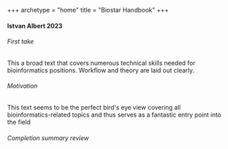 +++
archetype = "home"
title = "Biostar Handbook"
+++

#### Istvan Albert 2023

###### First take

This a broad text that covers numerous technical skills needed for bioinformatics positions. Workflow and theory are laid out clearly.

###### Motivation

This text seems to be the perfect bird's eye view covering all bioinformatics-related topics and thus serves as a fantastic entry point into the field

###### Completion summary review
